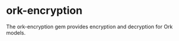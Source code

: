 ork-encryption
==============

The ork-encryption gem provides encryption and decryption for Ork models. 
